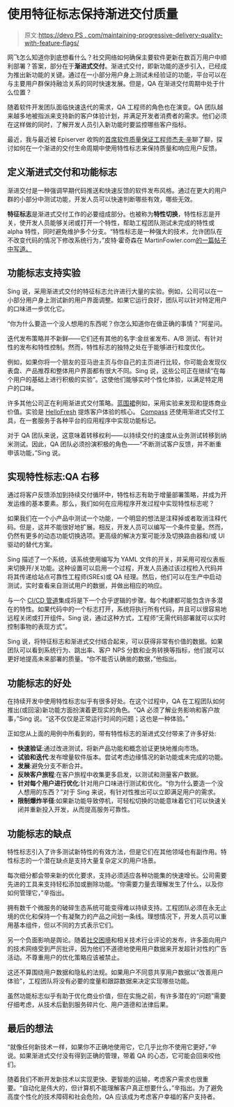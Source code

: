 # 使用特征标志保持渐进交付质量

> 原文:[https://devo PS . com/maintaining-progressive-delivery-quality-with-feature-flags/](https://devops.com/maintaining-progressive-delivery-quality-with-feature-flags/)

网飞怎么知道你到底想看什么？社交网络如何确保主要软件更新在数百万用户中顺利部署？答案，部分在于**渐进式交付**。渐进式交付，即新功能的逐步引入，已经成为推出新功能的关键。通过在一小部分用户身上测试未经验证的功能，平台可以在与主要用户群保持融洽关系的同时快速发展。但是，QA 在渐进交付周期中处于什么位置？

随着软件开发团队面临快速迭代的需求，QA 工程师的角色也在演变。QA 团队越来越多地被指派来支持新的客户体验计划，并满足开发者消费者的需求。他们必须在这样做的同时，了解开发人员引入新功能时要监控哪些客户指标。

最近，我与最近被 Episerver 收购的[首席软件质量保证工程师](https://www.optimizely.com/episerver-to-acquire-optimizely/)[杰夫·辛](https://www.linkedin.com/in/jeffsing/)聊了聊，探讨如何在一个渐进的交付生命周期中使用特性标志来保持质量和响应用户反馈。

## 定义渐进式交付和功能标志

渐进交付是一种强调早期代码推送和快速反馈的软件发布风格。通过在更大的用户群的小部分中测试功能，开发人员可以快速判断哪些有效，哪些无效。

**特征标志**是渐进式交付工作的必要组成部分。也被称为**特性切换**，特性标志是开关，使开发人员能够关闭或打开一个特性，帮助工程团队测试未完成的特性或 alpha 特性，同时避免维护多个分支。“特性标志是一种强大的技术，允许团队在不改变代码的情况下修改系统行为，”皮特·霍奇森在 MartinFowler.com[的一篇帖子中写道。](https://www.martinfowler.com/articles/feature-toggles.html)

## 功能标志支持实验

Sing 说，采用渐进式交付的特征标志允许进行大量的实验。例如，公司可以在一小部分用户身上测试新的用户界面调整。如果它运行良好，团队可以针对特定用户的口味进一步优化它。

“你为什么要造一个没人想用的东西呢？你怎么知道你在做正确的事情？”阿星问。

迭代发布策略并不新鲜——它们还有其他的名字:金丝雀发布、A/B 测试、有针对性的发布和特性控制。然而，特性标志的独特之处在于能够进行粒度优化。

例如，如果你将一个朋友的亚马逊主页与你自己的主页进行比较，你可能会发现仪表盘、产品推荐和整体用户界面都有很大不同。Sing 说，这些公司正在继续“在每个用户的基础上进行积极的实验”。这使他们能够实时个性化体验，以满足特定用户的口味。

许多其他公司正在利用渐进式交付策略。[蓝围裙](https://www.optimizely.com/customers/blue-apron/)例如，采用实验来发现和提炼商业价值。实验是 [HelloFresh](https://engineering.hellofresh.com/a-story-of-experimentation-culture-at-hellofresh-be0f0ceb171b) 提炼客户体验的核心。 [Compass](https://blog.optimizely.com/2020/05/14/adopting-optimizely-at-compass/) 还使用渐进式交付工具，在一套服务于各种平台的应用程序中实现功能标记。

对于 QA 团队来说，这意味着转移权利——以持续交付的速度从业务测试转移到纳米测试。因此，QA 团队必须扮演积极的角色——“不断测试客户反馈，并不断重申该功能，”Sing 说。

## 实现特性标志:QA 右移

通过将客户反馈添加到持续交付循环中，特性标志有助于增量部署策略，并成为开发运维的基本要素。那么，我们如何在应用程序开发过程中实现特性标志呢？

如果我们在一个小产品中测试一个功能，一个明显的想法是注释掉或者取消注释代码。但是，这并不能很好地扩展。相反，开发人员可以编写一个条件变量。然而，仍然有更多的动态功能切换选项。更高级的解决方案可能涉及切换路由器和/或 UI 驱动的替代方案。

Sing 描述了一个系统，该系统使用编写为 YAML 文件的开关，并采用可视仪表板来切换开/关功能。这种设置可以启用一个过程，开发人员通过该过程检入代码并将其传递给站点可靠性工程师(SREs)或 QA 经理。然后，他们可以在生产中启动测试，实时查看来自测试用户的数据，并做出相应的响应。

与一个 [CI/CD 管道](https://devops.com/how-to-scale-microservices-ci-cd-pipelines/)集成将是下一个合乎逻辑的步骤。每个构建都可能包含许多潜在的特性。如果代码中的一个标志打开，系统将执行所有代码，并且可以很容易地远程关闭或打开组件。Sing 说，通过这种方式，工程师“无需代码部署就可以实时控制事物的表现方式”。

Sing 说，将特征标志和渐进式交付结合起来，可以获得非常有价值的数据。如果团队可以看到系统行为、跳出率、客户 NPS 分数和业务转换等指标，他们就可以更好地提高未来部署的质量。“你不能否认确凿的数据，”他指出。

## 功能标志的好处

在持续开发中使用特性标志似乎有很多好处。在这个过程中，QA 在工程团队如何推出(或回滚)新功能方面扮演着更现实的角色。“QA 必须了解业务影响和客户故事，”Sing 说。“这不仅仅是正常运行时间的问题；这也是一种体验。”

正如您从上面的用例中所看到的，带有特性标志的渐进式交付带来了许多好处:

*   **快速验证**:通过改进测试，将新产品功能和概念验证更快地推向市场。
*   **试验和迭代**:发布增量软件版本。尝试考虑边缘情况的新功能或未完成的功能。
*   **发展**:避免分支不断合并。
*   **反映客户旅程**:在客户旅程中收集更多启发，以测试和测量客户数据。
*   **针对每个用户进行优化**:针对用户口味进行测试和优化。“你为什么要造一个没人想用的东西？”对于 Sing 来说，有针对性推出可以立即满足用户的需求。
*   **限制爆炸半径**:如果新功能导致停机，可轻松切换的功能意味着它们可以快速关闭并重新投入开发，从而提高服务可靠性。

## 功能标志的缺点

特性标志引入了许多测试新特性的有效方法，但是它们在其他领域也有副作用。特性标志的一个潜在缺点是支持大量复杂定义的用户场景。

每次细分都会带来新的优化要求，支持必须适应各种功能集的快速增长。公司需要先进的工具来支持轻松添加或删除功能。“你需要力量去理解发生了什么，以及你如何管理它，”辛指出。

拥有数千个微服务的破碎生态系统可能变得难以持续支持。工程团队必须在永无止境的优化和保持一个有凝聚力的产品之间划一条线。理想情况下，开发人员可以重用基本组件，但以不同的方式表示它们。

另一个负面影响是舆论。随着[社交困境](https://www.latimes.com/entertainment-arts/movies/story/2020-09-09/review-social-dilemma-facebook-google-netflix)和相关技术行业评论的发布，许多面向用户的技术网络受到严厉批评，因为他们不道德地使用用户数据来开发超针对性的广告活动。不尊重用户的优化策略应该被禁止。

这还不算围绕用户数据和隐私的法规。如果用户不同意共享用户数据以“改善用户体验”，工程团队将没有必要的度量和跟踪数据来决定实现哪些功能。

虽然功能标志似乎有助于优化商业价值，但在实施之前，有许多潜在的“问题”需要仔细考虑，从技术后勤到服务碎片化、用户道德和法律后果。

## 最后的想法

“就像任何新技术一样，如果你不正确地使用它，它几乎比你不使用它更好，”辛说。如果渐进式交付没有得到正确的管理，带着 QA 的心态，它可能会回来咬他们。

随着我们不断开发新技术以实现更快、更智能的运输，考虑客户需求也很重要。“自动化是伟大的，但计算机不能理解客户真正想要什么，”辛指出。为了避免高度个性化的技术障碍和社会危险，QA 应该成为考虑客户幸福的客户支持者。